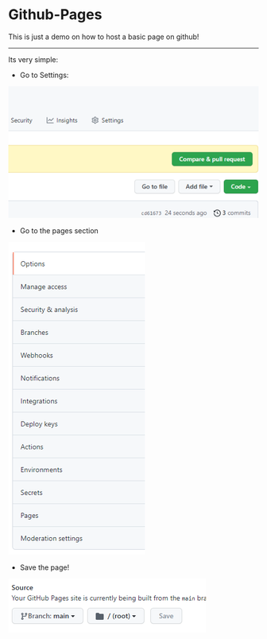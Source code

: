 # Github-Pages
This is just a demo on how to host a basic page on github!

---
Its very simple:

+ Go to Settings:

![settings pic](readmepics/1-settings.png)

+ Go to the pages section

![settings options](readmepics/2-pages.png)

+ Save the page!

![save](readmepics/3-save.png)


